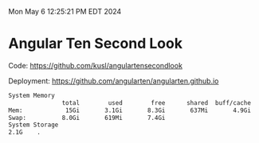Mon May  6 12:25:21 PM EDT 2024

# Angular Ten Second Look

Code: https://github.com/kusl/angulartensecondlook

Deployment: https://github.com/angularten/angularten.github.io

```bash
System Memory
               total        used        free      shared  buff/cache   available
Mem:            15Gi       3.1Gi       8.3Gi       637Mi       4.9Gi        12Gi
Swap:          8.0Gi       619Mi       7.4Gi
System Storage
2.1G	.
